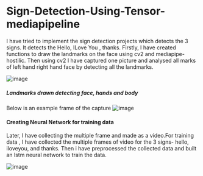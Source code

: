 # Sign-Detection-Using-Tensor-mediapipeline
I have tried to implement the sign detection projects which detects the 3 signs. It detects the Hello, ILove You , thanks.
Firstly, I have created functions to draw the landmarks on the face using cv2 and mediapipe-hostilic. Then using cv2
I have captured one picture and analysed all marks of left hand right hand face by detecting all the landmarks.

![image](https://github.com/Vignesh142/Sign-Detection-Using-Tensor-mediapipeline/assets/101886482/bf34066e-81af-4364-a9c7-9715670b5c1b)
##### Landmarks drawn detecting face, hands and body
Below is an example frame of the capture
![image](https://github.com/Vignesh142/Sign-Detection-Using-Tensor-mediapipeline/assets/101886482/1e73c45e-bd33-4f34-9913-03e71b1febdf)

#### Creating Neural Network for training data
Later, I have collecting the multiple frame and made as a video.For training data , I have collected the multiple frames of video for the 3 
signs- hello, iloveyou, and thanks.
Then i have preprocessed the collected data and built an lstm neural network to train the data.

![image](https://github.com/Vignesh142/Sign-Detection-Using-Tensor-mediapipeline/assets/101886482/a3790909-3e46-4ecc-9c59-6fc8cb9d079c)
